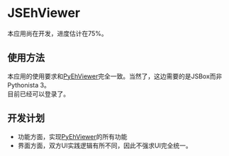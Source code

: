 # JSEhViewer

本应用尚在开发，进度估计在75%。

## 使用方法
本应用的使用要求和[PyEhViewer](https://github.com/Gandum2077/PyEhViewer)完全一致。当然了，这边需要的是JSBox而非Pythonista 3。  
目前已经可以登录了。

## 开发计划
- 功能方面，实现[PyEhViewer](https://github.com/Gandum2077/PyEhViewer)的所有功能
- 界面方面，双方UI实践逻辑有所不同，因此不强求UI完全统一。